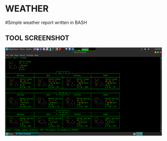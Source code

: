 # WEATHER

#Simple weather report written in BASH

## TOOL SCREENSHOT
![FIRST RUN OF MY TOOL](https://github.com/mkdirlove/WEATHER/blob/master/Screenshot%20at%202020-06-17%2015-16-42.png)
